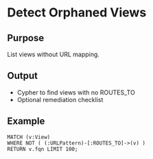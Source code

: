# Detect Orphaned Views

## Purpose
List views without URL mapping.

## Output
- Cypher to find views with no ROUTES_TO
- Optional remediation checklist

## Example
```
MATCH (v:View)
WHERE NOT ( (:URLPattern)-[:ROUTES_TO]->(v) )
RETURN v.fqn LIMIT 100;
```
